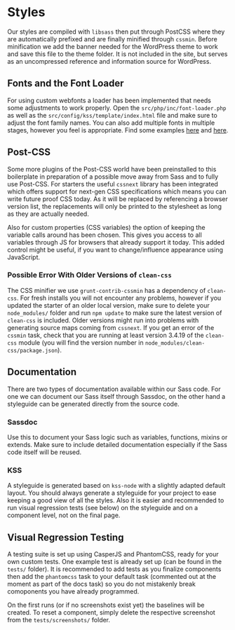 # Styles

Our styles are compiled with `libsass` then put through PostCSS where they are automatically prefixed and are finally minified through `cssmin`. Before minification we add the banner needed for the WordPress theme to work and save this file to the theme folder. It is not included in the site, but serves as an uncompressed reference and information source for WordPress.

## Fonts and the Font Loader
For using custom webfonts a loader has been implemented that needs some adjustments to work properly. Open the `src/php/inc/font-loader.php` as well as the `src/config/kss/template/index.html` file and make sure to adjust the font family names. You can also add multiple fonts in multiple stages, however you feel is appropriate. Find some examples [here](https://www.zachleat.com/web/comprehensive-webfonts/) and [here](https://www.zachleat.com/web-fonts/demos/foft.html).

## Post-CSS
Some more plugins of the Post-CSS world have been preinstalled to this boilerplate in preparation of a possible move away from Sass and to fully use Post-CSS. For starters the useful `cssnext` library has been integrated which offers support for next-gen CSS specifications which means you can write future proof CSS today. As it will be replaced by referencing a browser version list, the replacements will only be printed to the stylesheet as long as they are actually needed.

Also for custom properties (CSS variables) the option of keeping the variable calls around has been chosen. This gives you access to all variables through JS for browsers that already support it today. This added control might be useful, if you want to change/influence appearance using JavaScript.

### Possible Error With Older Versions of `clean-css`
The CSS minifier we use `grunt-contrib-cssmin` has a dependency of `clean-css`. For fresh installs you will not encounter any problems, however if you updated the starter of an older local version, make sure to delete your `node_modules/` folder and run `npm update` to make sure the latest version of `clean-css` is included. Older versions might run into problems with generating source maps coming from `cssnext`. If you get an error of the `cssmin` task, check that you are running at least version 3.4.19 of the `clean-css` module (you will find the version number in `node_modules/clean-css/package.json`).

## Documentation
There are two types of documentation available within our Sass code. For one we can document our Sass itself through Sassdoc, on the other hand a styleguide can be generated directly from the source code.

### Sassdoc
Use this to document your Sass logic such as variables, functions, mixins or extends. Make sure to include detailed documentation especially if the Sass code itself will be reused.

### KSS
A styleguide is generated based on `kss-node` with a slightly adapted default layout. You should always generate a styleguide for your project to ease keeping a good view of all the styles. Also it is easier and recommended to run visual regression tests (see below) on the styleguide and on a component level, not on the final page.

## Visual Regression Testing
A testing suite is set up using CasperJS and PhantomCSS, ready for your own custom tests. One example test is already set up (can be found in the `tests/` folder). It is recommended to add tests as you finalize components then add the `phantomcss` task to your default task (commented out at the moment as part of the docs task) so you do not mistakenly break comoponents you have already programmed.

On the first runs (or if no screenshots exist yet) the baselines will be created. To reset a component, simply delete the respective screenshot from the `tests/screenshots/` folder.
